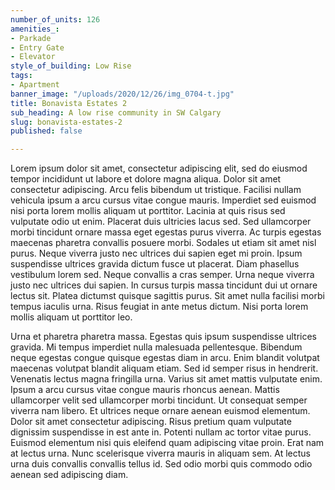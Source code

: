 ```yaml
---
number_of_units: 126
amenities_:
- Parkade
- Entry Gate
- Elevator
style_of_building: Low Rise
tags:
- Apartment
banner_image: "/uploads/2020/12/26/img_0704-t.jpg"
title: Bonavista Estates 2
sub_heading: A low rise community in SW Calgary
slug: bonavista-estates-2
published: false

---
```

Lorem ipsum dolor sit amet, consectetur adipiscing elit, sed do eiusmod tempor incididunt ut labore et dolore magna aliqua. Dolor sit amet consectetur adipiscing. Arcu felis bibendum ut tristique. Facilisi nullam vehicula ipsum a arcu cursus vitae congue mauris. Imperdiet sed euismod nisi porta lorem mollis aliquam ut porttitor. Lacinia at quis risus sed vulputate odio ut enim. Placerat duis ultricies lacus sed. Sed ullamcorper morbi tincidunt ornare massa eget egestas purus viverra. Ac turpis egestas maecenas pharetra convallis posuere morbi. Sodales ut etiam sit amet nisl purus. Neque viverra justo nec ultrices dui sapien eget mi proin. Ipsum suspendisse ultrices gravida dictum fusce ut placerat. Diam phasellus vestibulum lorem sed. Neque convallis a cras semper. Urna neque viverra justo nec ultrices dui sapien. In cursus turpis massa tincidunt dui ut ornare lectus sit. Platea dictumst quisque sagittis purus. Sit amet nulla facilisi morbi tempus iaculis urna. Risus feugiat in ante metus dictum. Nisi porta lorem mollis aliquam ut porttitor leo.

Urna et pharetra pharetra massa. Egestas quis ipsum suspendisse ultrices gravida. Mi tempus imperdiet nulla malesuada pellentesque. Bibendum neque egestas congue quisque egestas diam in arcu. Enim blandit volutpat maecenas volutpat blandit aliquam etiam. Sed id semper risus in hendrerit. Venenatis lectus magna fringilla urna. Varius sit amet mattis vulputate enim. Ipsum a arcu cursus vitae congue mauris rhoncus aenean. Mattis ullamcorper velit sed ullamcorper morbi tincidunt. Ut consequat semper viverra nam libero. Et ultrices neque ornare aenean euismod elementum. Dolor sit amet consectetur adipiscing. Risus pretium quam vulputate dignissim suspendisse in est ante in. Potenti nullam ac tortor vitae purus. Euismod elementum nisi quis eleifend quam adipiscing vitae proin. Erat nam at lectus urna. Nunc scelerisque viverra mauris in aliquam sem. At lectus urna duis convallis convallis tellus id. Sed odio morbi quis commodo odio aenean sed adipiscing diam.